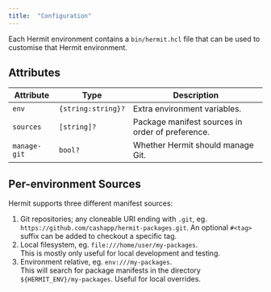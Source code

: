 ```yaml
---
title:  "Configuration"
---
```


Each Hermit environment contains a `bin/hermit.hcl` file that can be used to
customise that Hermit environment.

## Attributes

| Attribute | Type | Description |
|-----------|------|-------------|
| `env` | `{string:string}?` | Extra environment variables. |
| `sources` | `[string]?` | Package manifest sources in order of preference. |
| `manage-git` | `bool?` | Whether Hermit should manage Git. |

## Per-environment Sources

Hermit supports three different manifest sources:

1. Git repositories; any cloneable URI ending with `.git`, eg.<br/>`https://github.com/cashapp/hermit-packages.git`. An optional `#<tag>` suffix can be added to checkout a specific tag.
2. Local filesystem, eg. `file:///home/user/my-packages`.<br/>This is mostly only useful for local development and testing.
3. Environment relative, eg. `env:///my-packages`.<br/>This will search for package manifests in the directory `${HERMIT_ENV}/my-packages`. Useful for local overrides.

	